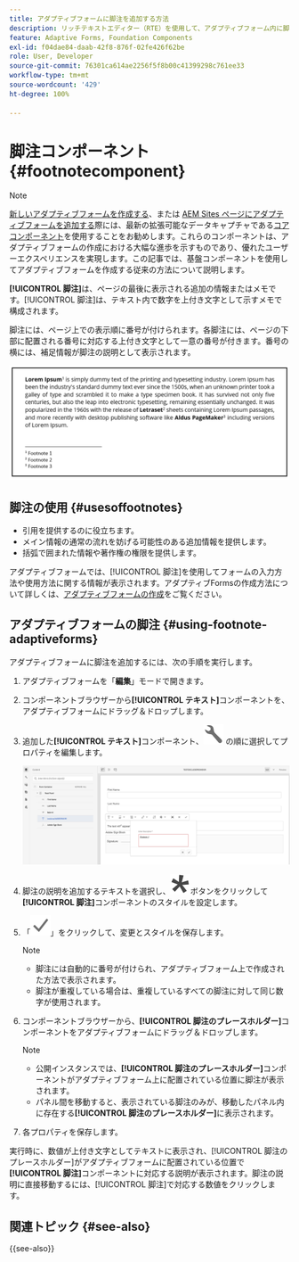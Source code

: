 ```yaml
---
title: アダプティブフォームに脚注を追加する方法
description: リッチテキストエディター（RTE）を使用して、アダプティブフォーム内に脚注を追加します。
feature: Adaptive Forms, Foundation Components
exl-id: f04dae84-daab-42f8-876f-02fe426f62be
role: User, Developer
source-git-commit: 76301ca614ae2256f5f8b00c41399298c761ee33
workflow-type: tm+mt
source-wordcount: '429'
ht-degree: 100%

---
```


# 脚注コンポーネント {#footnotecomponent}

>[!NOTE]
>
> [新しいアダプティブフォームを作成する](/help/forms/creating-adaptive-form-core-components.md)、または [AEM Sites ページにアダプティブフォームを追加する](/help/forms/create-or-add-an-adaptive-form-to-aem-sites-page.md)際には、最新の拡張可能なデータキャプチャである[コアコンポーネント](https://experienceleague.adobe.com/docs/experience-manager-core-components/using/adaptive-forms/introduction.html?lang=ja)を使用することをお勧めします。これらのコンポーネントは、アダプティブフォームの作成における大幅な進歩を示すものであり、優れたユーザーエクスペリエンスを実現します。この記事では、基盤コンポーネントを使用してアダプティブフォームを作成する従来の方法について説明します。

**[!UICONTROL 脚注]**&#x200B;は、ページの最後に表示される追加の情報またはメモです。[!UICONTROL 脚注]は、テキスト内で数字を上付き文字として示すメモで構成されます。

脚注には、ページ上での表示順に番号が付けられます。各脚注には、ページの下部に配置される番号に対応する上付き文字として一意の番号が付きます。番号の横には、補足情報が脚注の説明として表示されます。

![脚注の説明](/help/forms/assets/footnote_description.png)


## 脚注の使用 {#usesoffootnotes}

* 引用を提供するのに役立ちます。
* メイン情報の通常の流れを妨げる可能性のある追加情報を提供します。
* 括弧で囲まれた情報や著作権の権限を提供します。

アダプティブフォームでは、[!UICONTROL 脚注]を使用してフォームの入力方法や使用方法に関する情報が表示されます。アダプティブFormsの作成方法について詳しくは、[アダプティブフォームの作成](https://experienceleague.adobe.com/docs/experience-manager-cloud-service/content/forms/create-an-adaptive-form/create-an-adaptive-form-on-forms-cs/creating-adaptive-form.html?lang=ja)をご覧ください。

## アダプティブフォームの脚注 {#using-footnote-adaptiveforms}

アダプティブフォームに脚注を追加するには、次の手順を実行します。
1. アダプティブフォームを「**編集**」モードで開きます。
1. コンポーネントブラウザーから&#x200B;**[!UICONTROL テキスト]**&#x200B;コンポーネントを、アダプティブフォームにドラッグ＆ドロップします。
1. 追加した&#x200B;**[!UICONTROL テキスト]**&#x200B;コンポーネント、![cmppr](assets/configure-icon.svg) の順に選択してプロパティを編集します。

   ![アダプティブフォームの脚注](/help/forms/assets/footnote_rte.png)

1. 脚注の説明を追加するテキストを選択し、![星](/help/forms/assets/asterisk.svg)ボタンをクリックして&#x200B;**[!UICONTROL 脚注]**&#x200B;コンポーネントのスタイルを設定します。

1. 「![チェック項目](/help/forms/assets/save_icon.svg)」をクリックして、変更とスタイルを保存します。

   >[!NOTE]
   >
   >* 脚注には自動的に番号が付けられ、アダプティブフォーム上で作成された方法で表示されます。
   >* 脚注が重複している場合は、重複しているすべての脚注に対して同じ数字が使用されます。

1. コンポーネントブラウザーから、**[!UICONTROL 脚注のプレースホルダー]**&#x200B;コンポーネントをアダプティブフォームにドラッグ＆ドロップします。

   >[!NOTE]
   >
   >* 公開インスタンスでは、**[!UICONTROL 脚注のプレースホルダー]**&#x200B;コンポーネントがアダプティブフォーム上に配置されている位置に脚注が表示されます。
   >* パネル間を移動すると、表示されている脚注のみが、移動したパネル内に存在する&#x200B;**[!UICONTROL 脚注のプレースホルダー]**&#x200B;に表示されます。

1. 各プロパティを保存します。

実行時に、数値が上付き文字としてテキストに表示され、[!UICONTROL 脚注のプレースホルダー]がアダプティブフォームに配置されている位置で&#x200B;**[!UICONTROL 脚注]**&#x200B;コンポーネントに対応する説明が表示されます。脚注の説明に直接移動するには、[!UICONTROL 脚注]で対応する数値をクリックします。


## 関連トピック {#see-also}

{{see-also}}